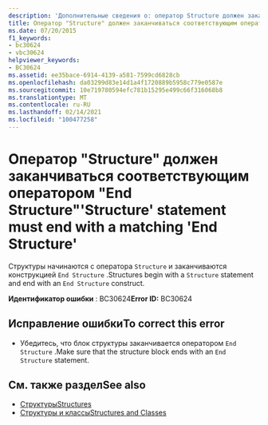 ```yaml
---
description: 'Дополнительные сведения о: оператор Structure должен заканчиваться соответствующей конечной структурой'
title: Оператор "Structure" должен заканчиваться соответствующим оператором "End Structure"
ms.date: 07/20/2015
f1_keywords:
- bc30624
- vbc30624
helpviewer_keywords:
- BC30624
ms.assetid: ee35bace-6914-4139-a581-7599cd6828cb
ms.openlocfilehash: da03299d83e14d1a4f1720889b5958c779e0587e
ms.sourcegitcommit: 10e719780594efc781b15295e499c66f316068b8
ms.translationtype: MT
ms.contentlocale: ru-RU
ms.lasthandoff: 02/14/2021
ms.locfileid: "100477258"
---
```

# <a name="structure-statement-must-end-with-a-matching-end-structure"></a><span data-ttu-id="262af-103">Оператор "Structure" должен заканчиваться соответствующим оператором "End Structure"</span><span class="sxs-lookup"><span data-stu-id="262af-103">'Structure' statement must end with a matching 'End Structure'</span></span>

<span data-ttu-id="262af-104">Структуры начинаются с оператора `Structure` и заканчиваются конструкцией `End Structure` .</span><span class="sxs-lookup"><span data-stu-id="262af-104">Structures begin with a `Structure` statement and end with an `End Structure` construct.</span></span>  
  
 <span data-ttu-id="262af-105">**Идентификатор ошибки** : BC30624</span><span class="sxs-lookup"><span data-stu-id="262af-105">**Error ID:** BC30624</span></span>  
  
## <a name="to-correct-this-error"></a><span data-ttu-id="262af-106">Исправление ошибки</span><span class="sxs-lookup"><span data-stu-id="262af-106">To correct this error</span></span>  
  
- <span data-ttu-id="262af-107">Убедитесь, что блок структуры заканчивается оператором `End Structure` .</span><span class="sxs-lookup"><span data-stu-id="262af-107">Make sure that the structure block ends with an `End Structure` statement.</span></span>  
  
## <a name="see-also"></a><span data-ttu-id="262af-108">См. также раздел</span><span class="sxs-lookup"><span data-stu-id="262af-108">See also</span></span>

- [<span data-ttu-id="262af-109">Структуры</span><span class="sxs-lookup"><span data-stu-id="262af-109">Structures</span></span>](../programming-guide/language-features/data-types/structures.md)
- [<span data-ttu-id="262af-110">Структуры и классы</span><span class="sxs-lookup"><span data-stu-id="262af-110">Structures and Classes</span></span>](../programming-guide/language-features/data-types/structures-and-classes.md)
